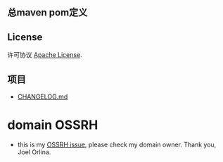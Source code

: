 ## 总maven pom定义

## License
许可协议 [Apache License][].

[Apache License]: http://www.apache.org/licenses/LICENSE-2.0

## 项目

* [CHANGELOG.md](CHANGELOG.md)

# domain OSSRH 
* this is my [OSSRH issue](https://issues.sonatype.org/browse/OSSRH-33554), please check my domain owner.
Thank you, Joel Orlina.
